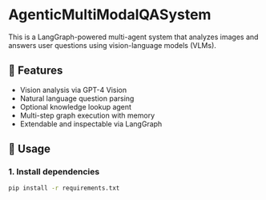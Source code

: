 # AgenticMultiModalQASystem

This is a LangGraph-powered multi-agent system that analyzes images and answers user questions using vision-language models (VLMs).

## 🧠 Features
- Vision analysis via GPT-4 Vision
- Natural language question parsing
- Optional knowledge lookup agent
- Multi-step graph execution with memory
- Extendable and inspectable via LangGraph

## 🚀 Usage

### 1. Install dependencies
```bash
pip install -r requirements.txt
